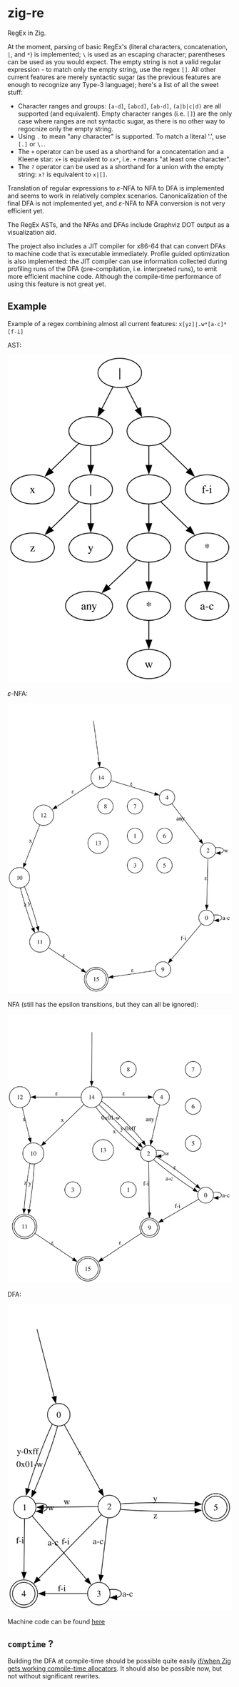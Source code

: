 # zig-re
RegEx in Zig.

At the moment, parsing of basic RegEx's (literal characters, concatenation, `|`, and `*`) is implemented; `\` is used as an escaping character; parentheses can be used as you would expect. The empty string is not a valid regular expression - to match only the empty string, use the regex `[]`.  All other current features are merely syntactic sugar (as the previous features are enough to recognize any Type-3 language); here's a list of all the sweet stuff:
- Character ranges and groups: `[a-d]`, `[abcd]`, `[ab-d]`, `(a|b|c|d)` are all supported (and equivalent). Empty character ranges (i.e. `[]`) are the only case where ranges are not syntactic sugar, as there is no other way to regocnize only the empty string.
- Using `.` to mean "any character" is supported. To match a literal '.', use `[.]` or `\.`.
- The `+` operator can be used as a shorthand for a concatentation and a Kleene star: `x+` is equivalent to `xx*`, i.e. `+` means "at least one character".
- The `?` operator can be used as a shorthand for a union with the empty string: `x?` is equivalent to `x|[]`.


Translation of regular expressions to $\varepsilon$-NFA to NFA to DFA is implemented and seems to work in relatively complex scenarios. Canonicalization of the final DFA is not implemented yet, and $\varepsilon$-NFA to NFA conversion is not very efficient yet.

The RegEx ASTs, and the NFAs and DFAs include Graphviz DOT output as a visualization aid.

The project also includes a JIT compiler for x86-64 that can convert DFAs to machine code that is executable immediately. Profile guided optimization is also implemented: the JIT compiler can use information collected during profiling runs of the DFA (pre-compilation, i.e. interpreted runs), to emit more efficient machine code. Although the compile-time performance of using this feature is not great yet.

## Example
<!-- TODO incorporate escaping, +, ?, [], [^] (as soon as that's implemented) -->
Example of a regex combining almost all current features: `x[yz]|.w*[a-c]*[f-i]`

AST:

![](assets/exampleAST.svg)

$\varepsilon$-NFA:

![](assets/exampleEpsNFA.svg)

NFA (still has the epsilon transitions, but they can all be ignored):

![](assets/exampleNFA.svg)

DFA:

![](assets/exampleDFA.svg)

Machine code can be found [here](assets/exampleMC.s)

## `comptime` ?
Building the DFA at compile-time should be possible quite easily [if/when Zig gets working compile-time allocators](https://github.com/ziglang/zig/issues/1291). It should also be possible now, but not without significant rewrites.
